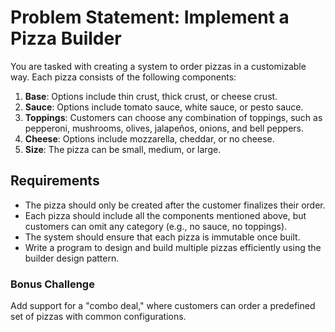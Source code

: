 # Problem Statement: Implement a Pizza Builder

You are tasked with creating a system to order pizzas in a customizable way. Each pizza consists of the following components:

1. **Base**: Options include thin crust, thick crust, or cheese crust.  
2. **Sauce**: Options include tomato sauce, white sauce, or pesto sauce.  
3. **Toppings**: Customers can choose any combination of toppings, such as pepperoni, mushrooms, olives, jalapeños, onions, and bell peppers.  
4. **Cheese**: Options include mozzarella, cheddar, or no cheese.  
5. **Size**: The pizza can be small, medium, or large.

## Requirements
- The pizza should only be created after the customer finalizes their order.
- Each pizza should include all the components mentioned above, but customers can omit any category (e.g., no sauce, no toppings).
- The system should ensure that each pizza is immutable once built.
- Write a program to design and build multiple pizzas efficiently using the builder design pattern.

### Bonus Challenge
Add support for a "combo deal," where customers can order a predefined set of pizzas with common configurations.
